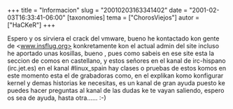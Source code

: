 +++
title = "Informacion"
slug = "20010203163341402"
date = "2001-02-03T16:33:41-06:00"
[taxonomies]
tema = ["ChorosViejos"]
autor = ["HaCKeR"]
+++

Espero y os sirviera el crack del vmware, bueno he kontactado kon gente
de <www.insflug.org> konkretamente kon el actual admin del site incluso he
aportado unas kosillas, bueno , pues como sabeis en ese site esta la
seccion de comos en castellano, y estos señores en el kanal de
irc-hispano (irc.jet.es) en el kanal #linux_spain hay clases o pruebas
de estos komos en este momento esta el de grabadoras como, en el
explikan komo konfigurar kernel y demas historias ke necesitas, es un
kanal de gran ayuda puesto ke puedes hacer preguntas al kanal de las
dudas ke te vayan saliendo, espero os sea de ayuda, hasta otra...... :-)
